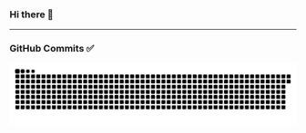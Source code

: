 ### Hi there 👋
***
### GitHub Commits ✅
![snake](https://raw.githubusercontent.com/xMarioDominguez/xmariodominguez/output/github-snake-dark.svg)
<!--
***
### GitHub Stats! 📊
![stats](https://github-readme-stats.vercel.app/api?username=xmariodominguez&show_icons=true&count_private=true&theme=ocean_dark)


<!--
**xMarioDominguez/xmariodominguez** is a ✨ _special_ ✨ repository because its `README.md` (this file) appears on your GitHub profile.

Here are some ideas to get you started:

- 🔭 I’m currently working on ...
- 🌱 I’m currently learning ...
- 👯 I’m looking to collaborate on ...
- 🤔 I’m looking for help with ...
- 💬 Ask me about ...
- 📫 How to reach me: ...
- 😄 Pronouns: ...
- ⚡ Fun fact: ...
-->
